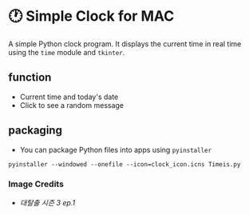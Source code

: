 # 🕐 Simple Clock for MAC

A simple Python clock program. 
It displays the current time in real time using the `time` module and `tkinter`.

## function
- Current time and today's date
- Click to see a random message

## packaging
- You can package Python files into apps using `pyinstaller`
```
pyinstaller --windowed --onefile --icon=clock_icon.icns Timeis.py
```

### Image Credits
- _대탈출 시즌 3 ep.1_